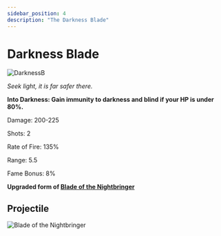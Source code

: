 ```yaml
---
sidebar_position: 4
description: "The Darkness Blade"
---
```


# Darkness Blade

![DarknessB](https://cdn.discordapp.com/attachments/1187552567295758487/1187883283476910192/Darkness_Blade.png?ex=65988184&is=65860c84&hm=319ef34f29f8428bfc2c519e5a1bc51b9a69369211adc05a270ce00da49be16d&s)

<i>Seek light, it is far safer there.</i>

**Into Darkness: Gain immunity to darkness and blind if your HP is under 80%.**

Damage: 200-225

Shots: 2

Rate of Fire: 135%

Range: 5.5

Fame Bonus: 8%

**Upgraded form of [Blade of the Nightbringer](https://wiki.valorserver.com/docs/items/weapons/swords/ut/blade_of_the_nightbringer)**

## Projectile
![Blade of the Nightbringer](https://cdn.discordapp.com/attachments/1160376179996496013/1187866794132774982/Darkness_Blade.gif?ex=65987229&is=6585fd29&hm=503987b248a4da844d323bbe609115b16cfe692aabe91041fb59a9b551611bbc&)
